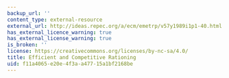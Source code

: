 ```yaml
---
backup_url: ''
content_type: external-resource
external_url: http://ideas.repec.org/a/ecm/emetrp/v57y1989i1p1-40.html
has_external_licence_warning: true
has_external_license_warning: true
is_broken: ''
license: https://creativecommons.org/licenses/by-nc-sa/4.0/
title: Efficient and Competitive Rationing
uid: f11a4065-e20e-4f3a-a477-15a1bf2168be
---
```

